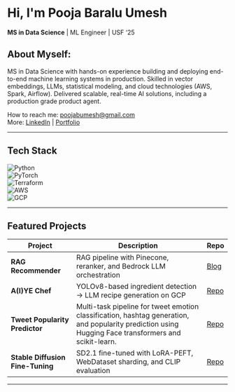 # Hi, I'm Pooja Baralu Umesh

**MS in Data Science** | ML Engineer | USF ‘25  

## About Myself:
MS in Data Science with hands-on experience building and deploying end-to-end machine learning systems in production. Skilled in vector embeddings, LLMs, statistical modeling, and cloud technologies (AWS, Spark, Airflow). Delivered scalable, real-time AI solutions, including a production grade product agent. 

How to reach me: [poojabumesh@gmail.com](mailto:poojabumesh@gmail.com)  
More: [LinkedIn](https://linkedin.com/in/poojabumesh) | [Portfolio](not_yet)  

---

## Tech Stack

![Python](https://img.shields.io/badge/-Python-3670A0?logo=python&logoColor=FFE873)  
![PyTorch](https://img.shields.io/badge/-PyTorch-EE4C2C?logo=pytorch&logoColor=white)  
![Terraform](https://img.shields.io/badge/-Terraform-623CE4?logo=terraform&logoColor=white)  
![AWS](https://img.shields.io/badge/-AWS-232F3E?logo=amazon-aws&logoColor=white)  
![GCP](https://img.shields.io/badge/-GCP-F9AB00?logo=google-cloud&logoColor=white)  

---

## Featured Projects

| Project                          | Description                                                              | Repo     |
|----------------------------------|--------------------------------------------------------------------------|----------|
| **RAG Recommender**         | RAG pipeline with Pinecone, reranker, and Bedrock LLM orchestration      | [Blog]((https://poojabumesh.github.io/2025/07/30/ai-product-retrieval/)) |
| **A(I)YE Chef**                  | YOLOv8-based ingredient detection → LLM recipe generation on GCP         | [Repo](https://github.com/Poojabumesh/A-I-YE-Chef)           |
| **Tweet Popularity Predictor**   | Multi-task pipeline for tweet emotion classification, hashtag generation, and popularity prediction using Hugging Face transformers and scikit-learn.     | [Repo](https://github.com/Poojabumesh/Tweet_popularity_predictor) |
| **Stable Diffusion Fine-Tuning** | SD2.1 fine-tuned with LoRA-PEFT, WebDataset sharding, and CLIP evaluation | [Repo](https://github.com/Poojabumesh/stable-diffusion-domain-finetune) |

---


<!--
**Poojabumesh/Poojabumesh** is a ✨ _special_ ✨ repository because its `README.md` (this file) appears on your GitHub profile.

Here are some ideas to get you started:

- 🔭 I’m currently working on ...
- 🌱 I’m currently learning ...
- 👯 I’m looking to collaborate on ...
- 🤔 I’m looking for help with ...
- 💬 Ask me about ...
- 📫 How to reach me: ...
- 😄 Pronouns: ...
- ⚡ Fun fact: ...
-->
